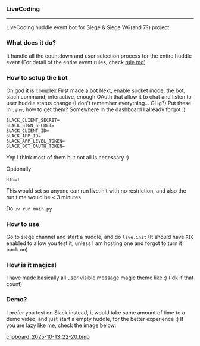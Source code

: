 ### LiveCoding

---

LiveCoding huddle event bot for Siege & Siege W6(and 7?) project

### What does it do?

It handle all the countdown and user selection process for the entire huddle event (For detail of the entire event rules, check [rule.md](./rule.md))

### How to setup the bot

Oh god it is complex
First made a bot
Next, enable socket mode, the bot, slach command, interactive, enough OAuth that allow it to chat and listen to user huddle status change (I don't remember everything... Gl ig?)
Put these in `.env`, how to get them? Somewhere in the dashboard I already forgot :)

```env
SLACK_CLIENT_SECRET=
SLACK_SIGN_SECRET=
SLACK_CLIENT_ID=
SLACK_APP_ID=
SLACK_APP_LEVEL_TOKEN=
SLACK_BOT_OAUTH_TOKEN=
```

Yep I think most of them but not all is necessary :)

Optionally
```env
RIG=1
```

This would set so anyone can run live.init with no restriction, and also the run time would be < 3 minutes

Do `uv run main.py`

### How to use
Go to siege channel and start a huddle, and do `live.init` (It should have `RIG` enabled to allow you test it, unless I am hosting one and forgot to turn it back on)

### How is it magical
I have made basically all user visible message magic theme like :) (Idk if that count)

### Demo?
I prefer you test on Slack instead, it would take same amount of time to a demo video, and just start a empty huddle, for the better experience :)
If you are lazy like me, check the image below:

[clipboard_2025-10-13_22-20.bmp](https://github.com/user-attachments/files/22893303/clipboard_2025-10-13_22-20.bmp)

